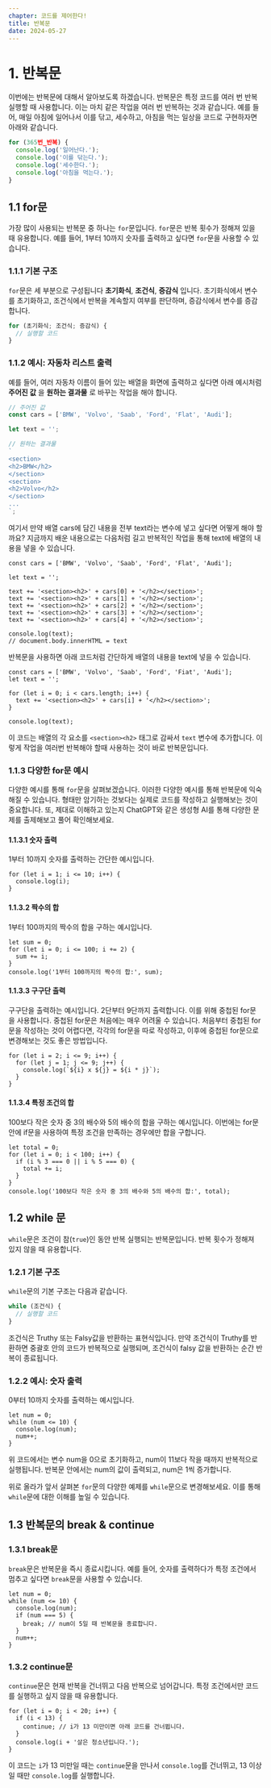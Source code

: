 ```yaml
---
chapter: 코드를 제어한다!
title: 반복문
date: 2024-05-27
---
```


# 1. 반복문

이번에는 반복문에 대해서 알아보도록 하겠습니다. 반복문은 특정 코드를 여러 번 반복 실행할 때 사용합니다. 이는 마치 같은 작업을 여러 번 반복하는 것과 같습니다. 예를 들어, 매일 아침에 일어나서 이를 닦고, 세수하고, 아침을 먹는 일상을 코드로 구현하자면 아래와 같습니다.

```javascript
for (365번_반복) {
  console.log('일어난다.');
  console.log('이를 닦는다.');
  console.log('세수한다.');
  console.log('아침을 먹는다.');
}
```

## 1.1 for문

가장 많이 사용되는 반복문 중 하나는 `for`문입니다. `for`문은 반복 횟수가 정해져 있을 때 유용합니다. 예를 들어, 1부터 10까지 숫자를 출력하고 싶다면 `for`문을 사용할 수 있습니다.

### 1.1.1 기본 구조

`for`문은 세 부분으로 구성됩니다 **초기화식**, **조건식**, **증감식** 입니다. 초기화식에서 변수를 초기화하고, 조건식에서 반복을 계속할지 여부를 판단하며, 증감식에서 변수를 증감합니다.

```javascript
for (초기화식; 조건식; 증감식) {
  // 실행할 코드
}
```

### 1.1.2 예시: 자동차 리스트 출력

예를 들어, 여러 자동차 이름이 들어 있는 배열을 화면에 출력하고 싶다면 아래 예시처럼 **주어진 값** 을 **원하는 결과물** 로 바꾸는 작업을 해야 합니다.

```javascript
// 주어진 값
const cars = ['BMW', 'Volvo', 'Saab', 'Ford', 'Flat', 'Audi'];

let text = '';

// 원하는 결과물
`
<section>
<h2>BMW</h2>
</section>
<section>
<h2>Volvo</h2>
</section>
...
`;
```

여기서 만약 배열 cars에 담긴 내용을 전부 text라는 변수에 넣고 싶다면 어떻게 해야 할까요? 지금까지 배운 내용으로는 다음처럼 길고 반복적인 작업을 통해 text에 배열의 내용을 넣을 수 있습니다.

```javascript-exec
const cars = ['BMW', 'Volvo', 'Saab', 'Ford', 'Flat', 'Audi'];

let text = '';

text += '<section><h2>' + cars[0] + '</h2></section>';
text += '<section><h2>' + cars[1] + '</h2></section>';
text += '<section><h2>' + cars[2] + '</h2></section>';
text += '<section><h2>' + cars[3] + '</h2></section>';
text += '<section><h2>' + cars[4] + '</h2></section>';

console.log(text);
// document.body.innerHTML = text
```

반복문을 사용하면 아래 코드처럼 간단하게 배열의 내용을 text에 넣을 수 있습니다.

```javascript-exec
const cars = ['BMW', 'Volvo', 'Saab', 'Ford', 'Fiat', 'Audi'];
let text = '';

for (let i = 0; i < cars.length; i++) {
  text += '<section><h2>' + cars[i] + '</h2></section>';
}

console.log(text);
```

이 코드는 배열의 각 요소를 `<section><h2>` 태그로 감싸서 `text` 변수에 추가합니다. 이렇게 작업을 여러번 반복해야 할때 사용하는 것이 바로 반복문입니다.

### 1.1.3 다양한 for문 예시

다양한 예시를 통해 `for`문을 살펴보겠습니다. 이러한 다양한 예시를 통해 반복문에 익숙해질 수 있습니다. 형태만 암기하는 것보다는 실제로 코드를 작성하고 실행해보는 것이 중요합니다. 또, 제대로 이해하고 있는지 ChatGPT와 같은 생성형 AI를 통해 다양한 문제를 출제해보고 풀어 확인해보세요.

#### 1.1.3.1 숫자 출력

1부터 10까지 숫자를 출력하는 간단한 예시입니다.

```javascript-exec
for (let i = 1; i <= 10; i++) {
  console.log(i);
}
```

#### 1.1.3.2 짝수의 합

1부터 100까지의 짝수의 합을 구하는 예시입니다.

```javascript-exec
let sum = 0;
for (let i = 0; i <= 100; i += 2) {
  sum += i;
}
console.log('1부터 100까지의 짝수의 합:', sum);
```

#### 1.1.3.3 구구단 출력

구구단을 출력하는 예시입니다. 2단부터 9단까지 출력합니다. 이를 위해 중첩된 for문을 사용합니다. 중첩된 for문은 처음에는 매우 어려울 수 있습니다. 처음부터 중첩된 for문을 작성하는 것이 어렵다면, 각각의 for문을 따로 작성하고, 이후에 중첩된 for문으로 변경해보는 것도 좋은 방법입니다.

```javascript-exec
for (let i = 2; i <= 9; i++) {
  for (let j = 1; j <= 9; j++) {
    console.log(`${i} x ${j} = ${i * j}`);
  }
}
```

#### 1.1.3.4 특정 조건의 합

100보다 작은 숫자 중 3의 배수와 5의 배수의 합을 구하는 예시입니다. 이번에는 for문 안에 if문을 사용하여 특정 조건을 만족하는 경우에만 합을 구합니다.

```javascript-exec
let total = 0;
for (let i = 0; i < 100; i++) {
  if (i % 3 === 0 || i % 5 === 0) {
    total += i;
  }
}
console.log('100보다 작은 숫자 중 3의 배수와 5의 배수의 합:', total);
```

## 1.2 while 문

`while`문은 조건이 참(`true`)인 동안 반복 실행되는 반복문입니다. 반복 횟수가 정해져 있지 않을 때 유용합니다.

### 1.2.1 기본 구조

`while`문의 기본 구조는 다음과 같습니다.

```javascript
while (조건식) {
  // 실행할 코드
}
```

조건식은 Truthy 또는 Falsy값을 반환하는 표현식입니다. 만약 조건식이 Truthy를 반환하면 중괄호 안의 코드가 반복적으로 실행되며, 조건식이 falsy 값을 반환하는 순간 반복이 종료됩니다.

### 1.2.2 예시: 숫자 출력

0부터 10까지 숫자를 출력하는 예시입니다.

```javascript-exec
let num = 0;
while (num <= 10) {
  console.log(num);
  num++;
}
```

위 코드에서는 변수 num을 0으로 초기화하고, num이 11보다 작을 때까지 반복적으로 실행됩니다. 반복문 안에서는 num의 값이 출력되고, num은 1씩 증가합니다.

위로 올라가 앞서 살펴본 `for`문의 다양한 예제를 `while`문으로 변경해보세요. 이를 통해 `while`문에 대한 이해를 높일 수 있습니다.

## 1.3 반복문의 break & continue

### 1.3.1 break문

`break`문은 반복문을 즉시 종료시킵니다. 예를 들어, 숫자를 출력하다가 특정 조건에서 멈추고 싶다면 `break`문을 사용할 수 있습니다.

```javascript-exec
let num = 0;
while (num <= 10) {
  console.log(num);
  if (num === 5) {
    break; // num이 5일 때 반복문을 종료합니다.
  }
  num++;
}
```

### 1.3.2 continue문

`continue`문은 현재 반복을 건너뛰고 다음 반복으로 넘어갑니다. 특정 조건에서만 코드를 실행하고 싶지 않을 때 유용합니다.

```javascript-exec
for (let i = 0; i < 20; i++) {
  if (i < 13) {
    continue; // i가 13 미만이면 아래 코드를 건너뜁니다.
  }
  console.log(i + '살은 청소년입니다.');
}
```

이 코드는 `i`가 13 미만일 때는 `continue`문을 만나서 `console.log`를 건너뛰고, 13 이상일 때만 `console.log`를 실행합니다.
